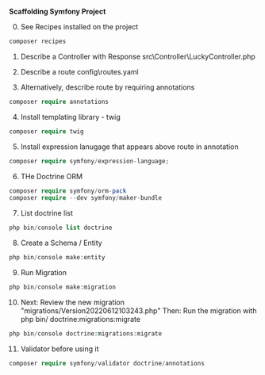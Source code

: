 __Scaffolding Symfony Project__

0. See Recipes installed on the project
```php
composer recipes
```

1. Describe a Controller with Response src\Controller\LuckyController.php

2. Describe a route config\routes.yaml

3. Alternatively, describe route by requiring annotations
```php
composer require annotations
```
4. Install templating library - twig
```php
composer require twig
```

5. Install expression lanugage that appears above route in annotation
```php
composer require symfony/expression-language;
```

6. THe Doctrine ORM
```php
composer require symfony/orm-pack
composer require --dev symfony/maker-bundle
``` 

7. List doctrine list
```php
php bin/console list doctrine
```

8. Create a Schema / Entity
```php
php bin/console make:entity
```

9. Run Migration

```php
php bin/console make:migration
```

10.  Next: Review the new migration "migrations/Version20220612103243.php" Then: Run the migration with php bin/ doctrine:migrations:migrate  
```php
php bin/console doctrine:migrations:migrate
```

11. Validator before using it
```php
composer require symfony/validator doctrine/annotations
```
